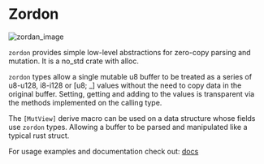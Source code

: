 # Zordon

![zordan_image](https://upload.wikimedia.org/wikipedia/en/b/bc/Zordon_power_rangers.jpg)

`zordon` provides simple low-level abstractions for zero-copy parsing and mutation. It is a no_std crate with alloc.

`zordon` types allow a single mutable u8 buffer to be treated as
a series of u8-u128, i8-i128 or [u8; _] values without the need to copy data in the original buffer. Setting, getting and
adding to the values is transparent via the methods implemented on the calling type.

The `[MutView]` derive macro can be used on a data structure whose fields use `zordon` types. Allowing a buffer to be
parsed and manipulated like a typical rust struct.

For usage examples and documentation check out: [docs](https://docs.rs/zordon)